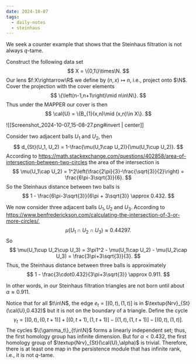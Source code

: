 ```yaml
---
date: 2024-10-07
tags:
  - daily-notes
  - steinhaus
---
```


We seek a counter example that shows that the Steinhaus filtration is not always $q$-tame.

Construct the following data set
$$
	X = \{0,1\}\times\N.
$$
Our lens $f:X\rightarrow\R$ we define by $(n,x)\mapsto n$, i.e., project onto $\N$. Cover the projection with the cover elements
$$
	\{\left(n-1,n+1\right)\mid n\in\N\}.
$$
Thus under the MAPPER our cover is then
$$
	\cal{U} = \{B_{1}(x,n)\mid (x,n)\in X\}.
$$

![[Screenshot_2024-10-07_15-08-27.png#invert | center]]


Consider two adjacent balls $U_1$ and $U_2$, then
$$
	d_{St}(U_1, U_2) = 1-\frac{\mu(U_1\cap U_2)}{\mu(U_1\cup U_2)}.
$$
According to https://math.stackexchange.com/questions/402858/area-of-intersection-between-two-circles the area of the intersection is 
$$
	\mu(U_1\cap U_2) = 1^2\left(\frac{2\pi}{3}-\frac{\sqrt{3}}{2}\right) = \frac{6\pi-3\sqrt{3}}{6}.
$$
So the Steinhaus distance between two balls is
$$
	1 - \frac{6\pi-3\sqrt{3}}{6\pi + 3\sqrt{3}} \approx 0.432.
$$

We now consider three adjacent balls $U_1,U_2$ and $U_3$. According to https://www.benfrederickson.com/calculating-the-intersection-of-3-or-more-circles/,
$$
	\mu(U_1\cap U_2\cap U_3) \approx 0.44297.
$$
So
$$
	\mu(U_1\cup U_2\cup U_3) = 3\pi1^2 - \mu(U_1\cap U_2) - \mu(U_2\cap U_3) = \frac{3\pi+3\sqrt{3}}{3}.
$$
Thus, the Steinhaus distance between three balls is approximately
$$
	1 - \frac{3\cdot0.432}{3\pi+3\sqrt{3}} \approx 0.911.
$$

In other words, in our Steinhaus filtration triangles are not born until about $\alpha\approx0.911$.


Notice that for all $t\in\N$, the edge $e_t=[(0,t),(1,t)]$ is in $\textup{Nrv}_{St}(\cal{U},0.432)$ but it is not on the boundary of a triangle. Define the cycle
$$
	\gamma_t = [(0,t),(0,t+1)] + [(0,t+1),(1,t+1)] - [(1,t),(1,t+1)] - [(0,t),(1,t)].
$$
The cycles $\{\gamma_t\}_{t\in\N}$ forms a linearly independent set; thus, the first homology group has infinite dimension. But for $\alpha<0.432$, the first homology group of $\textup{Nrv}_{St}(\cal{U},\alpha)$ is trivial. Therefore, there is at least one map in the persistence module that has infinite rank, i.e., it is not $q$-tame.
